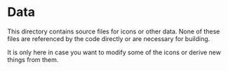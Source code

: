 # Data

This directory contains source files for icons or other data. None of these files are referenced by the code directly or are necessary for building.

It is only here in case you want to modify some of the icons or derive new things from them.